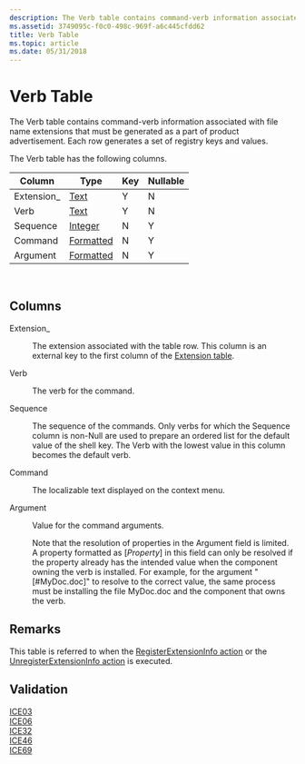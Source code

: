 ```yaml
---
description: The Verb table contains command-verb information associated with file name extensions that must be generated as a part of product advertisement. Each row generates a set of registry keys and values.
ms.assetid: 3749095c-f0c0-498c-969f-a6c445cfdd62
title: Verb Table
ms.topic: article
ms.date: 05/31/2018
---
```


# Verb Table

The Verb table contains command-verb information associated with file name extensions that must be generated as a part of product advertisement. Each row generates a set of registry keys and values.

The Verb table has the following columns.



| Column      | Type                       | Key | Nullable |
|-------------|----------------------------|-----|----------|
| Extension\_ | [Text](text.md)           | Y   | N        |
| Verb        | [Text](text.md)           | Y   | N        |
| Sequence    | [Integer](integer.md)     | N   | Y        |
| Command     | [Formatted](formatted.md) | N   | Y        |
| Argument    | [Formatted](formatted.md) | N   | Y        |



 

## Columns

<dl> <dt>

<span id="Extension_"></span><span id="extension_"></span><span id="EXTENSION_"></span>Extension\_
</dt> <dd>

The extension associated with the table row. This column is an external key to the first column of the [Extension table](extension-table.md).

</dd> <dt>

<span id="Verb"></span><span id="verb"></span><span id="VERB"></span>Verb
</dt> <dd>

The verb for the command.

</dd> <dt>

<span id="Sequence"></span><span id="sequence"></span><span id="SEQUENCE"></span>Sequence
</dt> <dd>

The sequence of the commands. Only verbs for which the Sequence column is non-Null are used to prepare an ordered list for the default value of the shell key. The Verb with the lowest value in this column becomes the default verb.

</dd> <dt>

<span id="Command"></span><span id="command"></span><span id="COMMAND"></span>Command
</dt> <dd>

The localizable text displayed on the context menu.

</dd> <dt>

<span id="Argument"></span><span id="argument"></span><span id="ARGUMENT"></span>Argument
</dt> <dd>

Value for the command arguments.

Note that the resolution of properties in the Argument field is limited. A property formatted as \[*Property*\] in this field can only be resolved if the property already has the intended value when the component owning the verb is installed. For example, for the argument "\[\#MyDoc.doc\]" to resolve to the correct value, the same process must be installing the file MyDoc.doc and the component that owns the verb.

</dd> </dl>

## Remarks

This table is referred to when the [RegisterExtensionInfo action](registerextensioninfo-action.md) or the [UnregisterExtensionInfo action](unregisterextensioninfo-action.md) is executed.

## Validation

<dl>

[ICE03](ice03.md)  
[ICE06](ice06.md)  
[ICE32](ice32.md)  
[ICE46](ice46.md)  
[ICE69](ice69.md)  
</dl>

 

 



